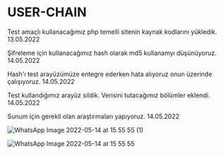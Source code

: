 # USER-CHAIN

Test amaçlı kullanacağımız php temelli sitenin kaynak kodlarını yükledik. 13.05.2022

Şifreleme için kullanacağımız hash olarak md5 kullanamyı düşünüyoruz. 14.05.2022

Hash'ı test arayüzümüze entegre ederken hata alıyoruz onun üzerinde çalışıyoruz. 14.05.2022
 
Test kullandığımız arayüz sildik. Verisini tutacağımız bölümler eklendi. 14.05.2022

Sunum için gerekli olan araştırmaları yapıyoruz. 14.05.2022

![WhatsApp Image 2022-05-14 at 15 55 55 (1)](https://user-images.githubusercontent.com/95172971/168426699-768cba8d-73dc-47a5-9c9e-11b060ccca8d.jpeg)



![WhatsApp Image 2022-05-14 at 15 55 55](https://user-images.githubusercontent.com/95172971/168426702-4e4a026e-451f-4ca1-a365-ad0f3a1d9447.jpeg)
